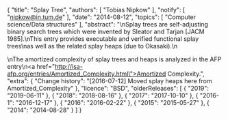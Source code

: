 {
    "title": "Splay Tree",
    "authors": [
        "Tobias Nipkow"
    ],
    "notify": [
        "nipkow@in.tum.de"
    ],
    "date": "2014-08-12",
    "topics": [
        "Computer science/Data structures"
    ],
    "abstract": "\nSplay trees are self-adjusting binary search trees which were invented by Sleator and Tarjan [JACM 1985].\nThis entry provides executable and verified functional splay trees\nas well as the related splay heaps (due to Okasaki).\n<p>\nThe amortized complexity of splay trees and heaps is analyzed in the AFP entry\n<a href=\"http://isa-afp.org/entries/Amortized_Complexity.html\">Amortized Complexity</a>.",
    "extra": {
        "Change history": "[2016-07-12] Moved splay heaps here from Amortized_Complexity"
    },
    "licence": "BSD",
    "olderReleases": [
        {
            "2019": "2019-06-11"
        },
        {
            "2018": "2018-08-16"
        },
        {
            "2017": "2017-10-10"
        },
        {
            "2016-1": "2016-12-17"
        },
        {
            "2016": "2016-02-22"
        },
        {
            "2015": "2015-05-27"
        },
        {
            "2014": "2014-08-28"
        }
    ]
}
